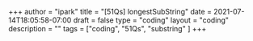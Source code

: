 +++
author = "ipark"
title = "[51Qs] longestSubString"
date =  2021-07-14T18:05:58-07:00
draft =  false
type = "coding"
layout = "coding"
description = ""
tags = ["coding", "51Qs", "substring"
]
+++
<script src="https://gist.github.com/ipark-CS/041dea6461c8d436eba065c2579d5877.js"></script>
